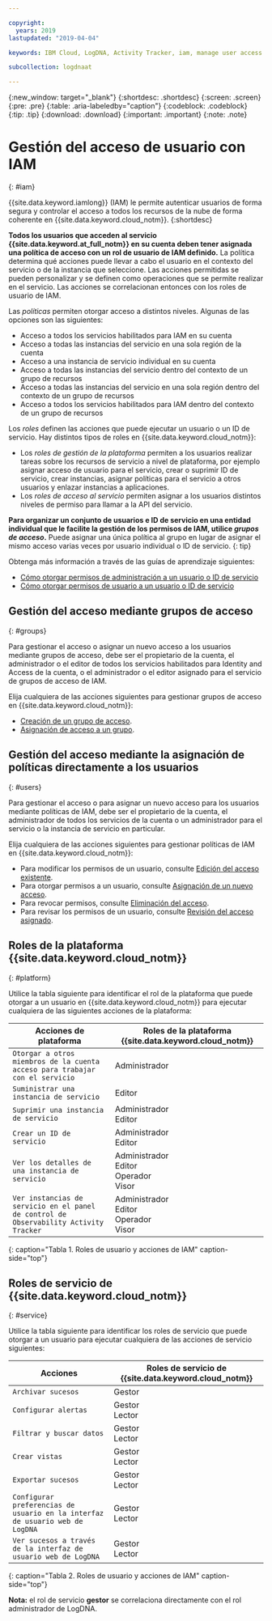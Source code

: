 ```yaml
---

copyright:
  years: 2019
lastupdated: "2019-04-04"

keywords: IBM Cloud, LogDNA, Activity Tracker, iam, manage user access

subcollection: logdnaat

---
```


{:new_window: target="_blank"}
{:shortdesc: .shortdesc}
{:screen: .screen}
{:pre: .pre}
{:table: .aria-labeledby="caption"}
{:codeblock: .codeblock}
{:tip: .tip}
{:download: .download}
{:important: .important}
{:note: .note}

 
# Gestión del acceso de usuario con IAM
{: #iam}

{{site.data.keyword.iamlong}} (IAM) le permite autenticar usuarios de forma segura y controlar el acceso a todos los recursos de la nube de forma coherente en {{site.data.keyword.cloud_notm}}. 
{:shortdesc}

**Todos los usuarios que acceden al servicio {{site.data.keyword.at_full_notm}} en su cuenta deben tener asignada una política de acceso con un rol de usuario de IAM definido.** La política determina qué acciones puede llevar a cabo el usuario en el contexto del servicio o de la instancia que seleccione. Las acciones permitidas se pueden personalizar y se definen como operaciones que se permite realizar en el servicio. Las acciones se correlacionan entonces con los roles de usuario de IAM.

Las *políticas* permiten otorgar acceso a distintos niveles. Algunas de las opciones son las siguientes: 

* Acceso a todos los servicios habilitados para IAM en su cuenta
* Acceso a todas las instancias del servicio en una sola región de la cuenta
* Acceso a una instancia de servicio individual en su cuenta
* Acceso a todas las instancias del servicio dentro del contexto de un grupo de recursos
* Acceso a todas las instancias del servicio en una sola región dentro del contexto de un grupo de recursos
* Acceso a todos los servicios habilitados para IAM dentro del contexto de un grupo de recursos

Los *roles* definen las acciones que puede ejecutar un usuario o un ID de servicio. Hay distintos tipos de roles en {{site.data.keyword.cloud_notm}}:

* Los *roles de gestión de la plataforma* permiten a los usuarios realizar tareas sobre los recursos de servicio a nivel de plataforma, por ejemplo asignar acceso de usuario para el servicio, crear o suprimir ID de servicio, crear instancias, asignar políticas para el servicio a otros usuarios y enlazar instancias a aplicaciones.
* Los *roles de acceso al servicio* permiten asignar a los usuarios distintos niveles de permiso para llamar a la API del servicio.

**Para organizar un conjunto de usuarios e ID de servicio en una entidad individual que le facilite la gestión de los permisos de IAM, utilice *grupos de acceso*.** Puede asignar una única política al grupo en lugar de asignar el mismo acceso varias veces por usuario individual o ID de servicio.
{: tip}

Obtenga más información a través de las guías de aprendizaje siguientes:
* [Cómo otorgar permisos de administración a un usuario o ID de servicio](/docs/services/Activity-Tracker-with-LogDNA?topic=logdnaat-iam_manage_events#iam_manage_events)
* [Cómo otorgar permisos de usuario a un usuario o ID de servicio](/docs/services/Activity-Tracker-with-LogDNA?topic=logdnaat-iam_view_events#iam_view_events)

## Gestión del acceso mediante grupos de acceso
{: #groups}

Para gestionar el acceso o asignar un nuevo acceso a los usuarios mediante grupos de acceso, debe ser el propietario de la cuenta, el administrador o el editor de todos los servicios habilitados para Identity and Access de la cuenta, o el administrador o el editor asignado para el servicio de grupos de acceso de IAM. 

Elija cualquiera de las acciones siguientes para gestionar grupos de acceso en {{site.data.keyword.cloud_notm}}:

* [Creación de un grupo de acceso](/docs/iam?topic=iam-groups#create_ag).
* [Asignación de acceso a un grupo](/docs/iam?topic=iam-groups#access_ag).


## Gestión del acceso mediante la asignación de políticas directamente a los usuarios
{: #users}

Para gestionar el acceso o para asignar un nuevo acceso para los usuarios mediante políticas de IAM, debe ser el propietario de la cuenta, el administrador de todos los servicios de la cuenta o un administrador para el servicio o la instancia de servicio en particular. 

Elija cualquiera de las acciones siguientes para gestionar políticas de IAM en {{site.data.keyword.cloud_notm}}:

* Para modificar los permisos de un usuario, consulte [Edición del acceso existente](/docs/iam?topic=iam-iammanidaccser#edit_existing).
* Para otorgar permisos a un usuario, consulte [Asignación de un nuevo acceso](/docs/iam?topic=iam-iammanidaccser#assign_new_access).
* Para revocar permisos, consulte [Eliminación del acceso](/docs/iam?topic=iam-iammanidaccser#removing_access).
* Para revisar los permisos de un usuario, consulte [Revisión del acceso asignado](/docs/iam?topic=iam-iammanidaccser#review_your_access).



## Roles de la plataforma {{site.data.keyword.cloud_notm}}
{: #platform}

Utilice la tabla siguiente para identificar el rol de la plataforma que puede otorgar a un usuario en {{site.data.keyword.cloud_notm}} para ejecutar cualquiera de las siguientes acciones de la plataforma:

| Acciones de plataforma                                                        | Roles de la plataforma {{site.data.keyword.cloud_notm}}    | 
|-------------------------------------------------------------------------|------------------------------------------------------|
| `Otorgar a otros miembros de la cuenta acceso para trabajar con el servicio`           | Administrador                                        | 
| `Suministrar una instancia de servicio`                                          | Editor                            | 
| `Suprimir una instancia de servicio`                                             | Administrador </br>Editor                            | 
| `Crear un ID de servicio`                                                   | Administrador </br>Editor                            |
| `Ver los detalles de una instancia de servicio`                                    | Administrador </br>Editor </br>Operador </br>Visor  | 
| `Ver instancias de servicio en el panel de control de Observability Activity Tracker`   | Administrador </br>Editor </br>Operador </br>Visor  | 
{: caption="Tabla 1. Roles de usuario y acciones de IAM" caption-side="top"}



## Roles de servicio de {{site.data.keyword.cloud_notm}}
{: #service}

Utilice la tabla siguiente para identificar los roles de servicio que puede otorgar a un usuario para ejecutar cualquiera de las acciones de servicio siguientes:

| Acciones                                                                 | Roles de servicio de {{site.data.keyword.cloud_notm}}     | 
|-------------------------------------------------------------------------|------------------------------------------------------|
| `Archivar sucesos`                                                        | Gestor                                              |
| `Configurar alertas`                                                      | Gestor </br>Lector                                  | 
| `Filtrar y buscar datos`                                                | Gestor </br>Lector                                  |
| `Crear vistas`                                                          | Gestor </br>Lector                                  |
| `Exportar sucesos`                                                         | Gestor </br>Lector                                  |
| `Configurar preferencias de usuario en la interfaz de usuario web de LogDNA`                       | Gestor </br>Lector                                  |
| `Ver sucesos a través de la interfaz de usuario web de LogDNA`                                 | Gestor </br>Lector                                  | 
{: caption="Tabla 2. Roles de usuario y acciones de IAM" caption-side="top"}


**Nota:** el rol de servicio **gestor** se correlaciona directamente con el rol administrador de LogDNA.






